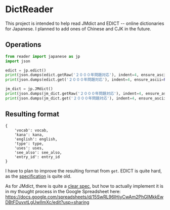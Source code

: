 # DictReader

This project is intended to help read JMdict and EDICT -- online dictionaries for Japanese. I planned to add ones of Chinese and CJK in the future.

## Operations

```python
from reader import japanese as jp
import json

edict = jp.edict()
print(json.dumps(edict.getRaw('２０００年問題対応'), indent=4, ensure_ascii=False))
print(json.dumps(edict.get('２０００年問題対応'), indent=4, ensure_ascii=False))

jm_dict = jp.JMdict()
print(json.dumps(jm_dict.getRaw('２０００年問題対応'), indent=4, ensure_ascii=False))
print(json.dumps(jm_dict.get('２０００年問題対応'), indent=4, ensure_ascii=False))
```

## Resulting format

```
{
    'vocab': vocab,
    'kana': kana,
    'english': english,
    'type': type,
    'uses': uses,
    'see_also': see_also,
    'entry_id': entry_id
}
```

I have to plan to improve the resulting format from `get`. EDICT is quite hard, as the [specification](http://edrdg.org/jmdict/edict_doc.html) is quite old.

As for JMdict, there is quite a [clear spec](http://edrdg.org/jmdict/jmdict_dtd_h.html), but how to actually implement it is in my thought process in the Google Spreadsheet here: 
https://docs.google.com/spreadsheets/d/15SwRL96IHjyCwAm2PhGIMkkEwDBtFDuvxtLgUwIlmXc/edit?usp=sharing
